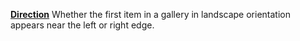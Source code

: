 [**Direction**](properties-visual.md) Whether the first item in a gallery in landscape orientation appears near the left or right edge. 
